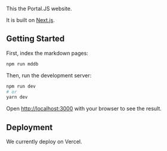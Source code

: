 This the Portal.JS website.

It is built on [Next.js](https://nextjs.org/).

## Getting Started

First, index the markdown pages:

```bash
npm run mddb
```

Then, run the development server:

```bash
npm run dev
# or
yarn dev
```

Open [http://localhost:3000](http://localhost:3000) with your browser to see the result.

## Deployment

We currently deploy on Vercel.
